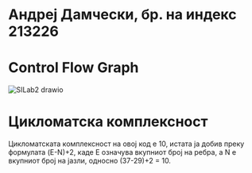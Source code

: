 # Андреј Дамчески, бр. на индекс 213226
 # Control Flow Graph 
![SILab2 drawio](https://github.com/damceskiandrej/SI_2023_lab2_213226/assets/127520269/fa79f19c-79ab-4df6-a5a7-976e3c863213)
 # Цикломатска комплексност 
 Цикломатската комплексност на овој код е 10, истата ја добив преку формулата (E-N)+2, каде E означува вкупниот број на ребра, а N е вкупниот број на јазли, односно
 (37-29)+2 = 10.
